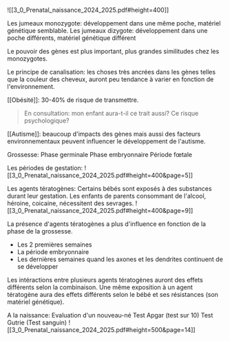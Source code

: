 ![[3_0_Prenatal_naissance_2024_2025.pdf#height=400]]

Les jumeaux monozygote: développement dans une même poche, matériel génétique semblable.
Les jumeaux dizygote: développement dans une poche différents, matériel génétique différent

Le pouvoir des gènes est plus important, plus grandes similitudes chez les monozygotes.

Le principe de canalisation: les choses très ancrées dans les gènes telles que la couleur des cheveux, auront peu tendance à varier en fonction de l'environnement.

[[Obésité]]: 30-40% de risque de transmettre. 

> En consultation: mon enfant aura-t-il ce trait aussi? Ce risque psychologique?

[[Autisme]]: beaucoup d'impacts des gènes mais aussi des facteurs environnementaux peuvent influencer le développement de l'autisme.

Grossesse:
Phase germinale
Phase embryonnaire
Période fœtale

Les périodes de gestation:
![[3_0_Prenatal_naissance_2024_2025.pdf#height=400&page=5]]

Les agents tératogènes:
Certains bébés sont exposés à des substances durant leur gestation.
Les enfants de parents consommant de l'alcool, héroine, coicaine, nécessitent des sevrages.
![[3_0_Prenatal_naissance_2024_2025.pdf#height=400&page=9]]

La présence d'agents tératogènes a plus d'influence en fonction de la phase de la grossesse.
- Les 2 premières semaines
- La période embryonnaire
- Les dernières semaines quand les axones et les dendrites continuent de se développer

Les intéractions entre plusieurs agents tératogènes auront des effets différents selon la combinaison. 
Une même exposition à un agent tératogène aura des effets différents selon le bébé et ses résistances (son matériel génétique).

A la naissance:
Evaluation d'un nouveau-né
Test Apgar (test sur 10)
Test Gutrie (Test sanguin)
![[3_0_Prenatal_naissance_2024_2025.pdf#height=500&page=14]]


